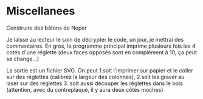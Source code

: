 # Miscellanees
 Construire des bâtons de Neper

Je laisse au lecteur le soin de décrypter le code, un jour, je mettrai des commentaires. 
En gros, le programme principal imprime plusieurs fois les 4 cotés d'une réglette (deux faces opposés sont en complément à 10, ça peut se change...)

La sortie est un fichier SVG. On peut 
1.soit l'imprimer sur papier et le coller sur des réglettes (calibrez la largeur des colonnes), 
2.soit les graver au laser sur des réglettes
3. soit aussi découper les réglettes dans le bois (attention, avec du contreplaqué, il y aura deux côtés moches)
